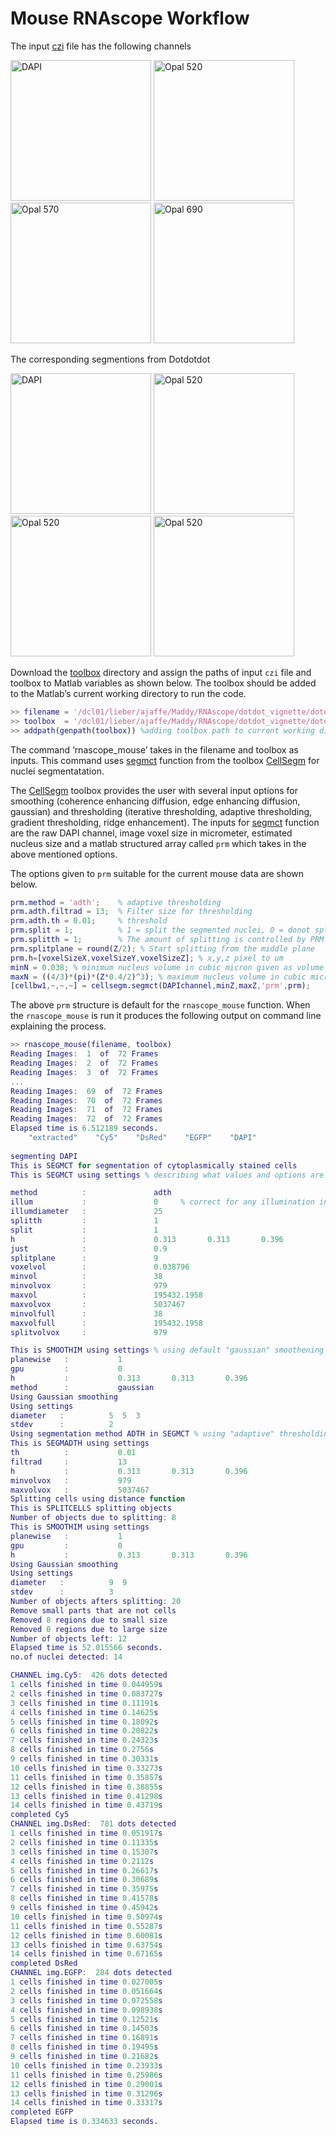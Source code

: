 # Mouse RNAscope Workflow

The input [czi](https://github.com/LieberInstitute/dotdotdot/blob/master/images/Mouse1.czi) file has the following channels

<img src="https://github.com/LieberInstitute/dotdotdot/blob/master/images/MAX_Mouse2-DAPI.jpg" title="DAPI" width="225"/> <img src="https://github.com/LieberInstitute/dotdotdot/blob/master/images/MAX_Mouse2-520.jpg" title="Opal 520" width="225"/> <img src="https://github.com/LieberInstitute/dotdotdot/blob/master/images/MAX_Mouse2-570.jpg" title="Opal 570" width="225"/> <img src="https://github.com/LieberInstitute/dotdotdot/blob/master/images/MAX_Mouse2-690.jpg" title="Opal 690" width="225"/> <br/>

The corresponding segmentions from Dotdotdot

<img src="https://github.com/LieberInstitute/dotdotdot/blob/master/output/Mouse2_segmentation_DAPI.jpg" title="DAPI" width="225"/> <img src="https://github.com/LieberInstitute/dotdotdot/blob/master/output/Mouse2_segmentation_EGFP.jpg" title="Opal 520" width="225"/> <img src="https://github.com/LieberInstitute/dotdotdot/blob/master/output/Mouse2_segmentation_DsRed.jpg" title="Opal 520" width="225"/> <img src="https://github.com/LieberInstitute/dotdotdot/blob/master/output/Mouse2_segmentation_Cy5.jpg" title="Opal 520" width="225"/> <br/>

Download the [toolbox](https://github.com/LieberInstitute/dotdotdot/tree/master/toolbox) directory and assign the paths of input `czi` file and toolbox to Matlab variables as shown below. The toolbox should be added to the Matlab’s current working directory to run the code.

```matlab
>> filename = '/dcl01/lieber/ajaffe/Maddy/RNAscope/dotdot_vignette/dotdot_vignette/Mouse2.czi';
>> toolbox  = '/dcl01/lieber/ajaffe/Maddy/RNAscope/dotdot_vignette/dotdot_vignette/toolbox';  
>> addpath(genpath(toolbox)) %adding toolbox path to current working directory
```

The command ‘rnascope_mouse’ takes in the filename and toolbox as inputs. This command uses [segmct](https://github.com/LieberInstitute/dotdotdot/blob/master/toolbox/cellsegm-master/%40cellsegm/segmct.m) function from the toolbox [CellSegm](https://www.ncbi.nlm.nih.gov/pubmed/23938087) for nuclei segmentatation. 

The [CellSegm](https://www.ncbi.nlm.nih.gov/pubmed/23938087) toolbox provides the user with several input options for smoothing (coherence enhancing diffusion, edge enhancing diffusion, gaussian) and thresholding (iterative thresholding, adaptive thresholding, gradient thresholding, ridge enhancement). The inputs for [segmct](https://github.com/LieberInstitute/dotdotdot/blob/master/toolbox/cellsegm-master/%40cellsegm/segmct.m) function are the raw DAPI channel, image voxel size in micrometer, estimated nucleus size and a matlab structured array called `prm` which takes in the above mentioned options. 

The options given to `prm` suitable for the current mouse data are shown below. 

```matlab
prm.method = 'adth';	% adaptive thresholding
prm.adth.filtrad = 13;  % Filter size for thresholding
prm.adth.th = 0.01;     % threshold
prm.split = 1;          % 1 = split the segmented nuclei, 0 = donot split. 
prm.splitth = 1;        % The amount of splitting is controlled by PRM.SPLITTH where lower values gives stronger splitting.
prm.splitplane = round(Z/2); % Start splitting from the middle plane
prm.h=[voxelSizeX,voxelSizeY,voxelSizeZ]; % x,y,z pixel to um 
minN = 0.038; % minimum nucleus volume in cubic micron given as volume of one voxel for current data
maxN = ((4/3)*(pi)*(Z*0.4/2)^3); % maximum nucleus volume in cubic micron given as volume of sphere with nucleus radius "Z*0.4/2" (the images are taken to approximately cover the depth of a nucleus (Z), so the nucleus radius in cubic micron is (Z/2)*(pixel resolution in Z))
[cellbw1,~,~,~] = cellsegm.segmct(DAPIchannel,minZ,maxZ,'prm',prm);
```

The above `prm` structure is default for the `rnascope_mouse` function. When the `rnascope_mouse` is run it produces the following output on command line explaining the process.

```matlab
>> rnascope_mouse(filename, toolbox)
Reading Images:  1  of  72 Frames
Reading Images:  2  of  72 Frames
Reading Images:  3  of  72 Frames
...
Reading Images:  69  of  72 Frames
Reading Images:  70  of  72 Frames
Reading Images:  71  of  72 Frames
Reading Images:  72  of  72 Frames
Elapsed time is 6.512189 seconds.
    "extracted"    "Cy5"    "DsRed"    "EGFP"    "DAPI"
    
segmenting DAPI
This is SEGMCT for segmentation of cytoplasmically stained cells
This is SEGMCT using settings % describing what values and options are used in 'prm'

method          :               adth            
illum           :               0     % correct for any illumination in images (default = 0 (yes), = 1 (no))         
illumdiameter   :               25              
splitth         :               1               
split           :               1               
h               :               0.313       0.313       0.396
just            :               0.9                            
splitplane      :               9               
voxelvol        :               0.038796        
minvol          :               38              
minvolvox       :               979             
maxvol          :               195432.1958     
maxvolvox       :               5037467         
minvolfull      :               38              
maxvolfull      :               195432.1958     
splitvolvox     :               979      

This is SMOOTHIM using settings % using default "gaussian" smoothening filter 
planewise   :           1           
gpu         :           0           
h           :           0.313       0.313       0.396
method      :           gaussian    
Using Gaussian smoothing
Using settings
diameter   :          5  5  3    
stdev      :          2          
Using segmentation method ADTH in SEGMCT % using "adaptive" thresholding
This is SEGMADTH using settings
th          :           0.01        
filtrad     :           13          
h           :           0.313       0.313       0.396
minvolvox   :           979         
maxvolvox   :           5037467     
Splitting cells using distance function
This is SPLITCELLS splitting objects
Number of objects due to splitting: 8
This is SMOOTHIM using settings
planewise   :           1           
gpu         :           0           
h           :           0.313       0.313       0.396
Using Gaussian smoothing
Using settings
diameter   :          9  9       
stdev      :          3          
Number of objects afters splitting: 20
Remove small parts that are not cells
Removed 8 regions due to small size
Removed 0 regions due to large size
Number of objects left: 12
Elapsed time is 52.015566 seconds.
no.of nuclei detected: 14

CHANNEL img.Cy5:  426 dots detected
1 cells finished in time 0.044959s
2 cells finished in time 0.083727s
3 cells finished in time 0.11191s
4 cells finished in time 0.14625s
5 cells finished in time 0.18092s
6 cells finished in time 0.20822s
7 cells finished in time 0.24323s
8 cells finished in time 0.2756s
9 cells finished in time 0.30331s
10 cells finished in time 0.33273s
11 cells finished in time 0.35857s
12 cells finished in time 0.38855s
13 cells finished in time 0.41298s
14 cells finished in time 0.43719s
completed Cy5
CHANNEL img.DsRed:  781 dots detected
1 cells finished in time 0.051917s
2 cells finished in time 0.11335s
3 cells finished in time 0.15307s
4 cells finished in time 0.2112s
5 cells finished in time 0.26617s
6 cells finished in time 0.30689s
7 cells finished in time 0.35975s
8 cells finished in time 0.41578s
9 cells finished in time 0.45942s
10 cells finished in time 0.50974s
11 cells finished in time 0.55287s
12 cells finished in time 0.60081s
13 cells finished in time 0.63754s
14 cells finished in time 0.67165s
completed DsRed
CHANNEL img.EGFP:  284 dots detected
1 cells finished in time 0.027005s
2 cells finished in time 0.051664s
3 cells finished in time 0.072558s
4 cells finished in time 0.098938s
5 cells finished in time 0.12521s
6 cells finished in time 0.14503s
7 cells finished in time 0.16891s
8 cells finished in time 0.19495s
9 cells finished in time 0.21682s
10 cells finished in time 0.23933s
11 cells finished in time 0.25986s
12 cells finished in time 0.29001s
13 cells finished in time 0.31296s
14 cells finished in time 0.33317s
completed EGFP
Elapsed time is 0.334633 seconds.
```
